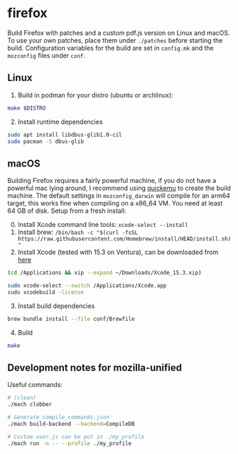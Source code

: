 # firefox
Build Firefox with patches and a custom pdf.js version on Linux and macOS.
To use your own patches, place them under `./patches` before starting the build.
Configuration variables for the build are set in `config.mk` and the `mozconfig` files under `conf`.

## Linux
1. Build in podman for your distro (ubuntu or archlinux):
```bash
make $DISTRO
```

2. Install runtime dependencies
```bash
sudo apt install libdbus-glib1.0-cil
sudo pacman -S dbus-glib
```

## macOS
Building Firefox requires a fairly powerful machine, if you do not have a
powerful mac lying around, I recommend using
[quickemu](https://github.com/quickemu-project/quickemu) to create the build
machine. The default settings in `mozconfig_darwin` will compile for an arm64
target, this works fine when compiling on a x86_64 VM. You need at least 64 GB
of disk. Setup from a fresh install:

0. Install Xcode command line tools: `xcode-select --install`
1. Install brew: `/bin/bash -c "$(curl -fsSL https://raw.githubusercontent.com/Homebrew/install/HEAD/install.sh)"`
2. Install Xcode (tested with 15.3 on Ventura), can be downloaded from [here](https://xcodereleases.com/)
```bash
(cd /Applications && xip --expand ~/Downloads/Xcode_15.3.xip)

sudo xcode-select --switch /Applications/Xcode.app
sudo xcodebuild -license
```
3. Install build dependencies
```bash
brew bundle install --file conf/Brewfile
```
4. Build
```bash
make
```


## Development notes for mozilla-unified
Useful commands:
```bash
# (clean)
./mach clobber

# Generate compile_commands.json
./mach build-backend --backend=CompileDB

# Custom user.js can be put in ./my_profile
./mach run -n -- --profile ./my_profile
```
